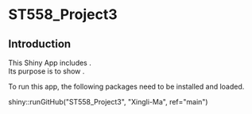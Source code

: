 # ST558_Project3    

## Introduction  
This Shiny App includes   .   
Its purpose is to show    .    

To run this app, the following packages need to be installed and loaded.    

shiny::runGitHub("ST558_Project3", "Xingli-Ma", ref="main")





